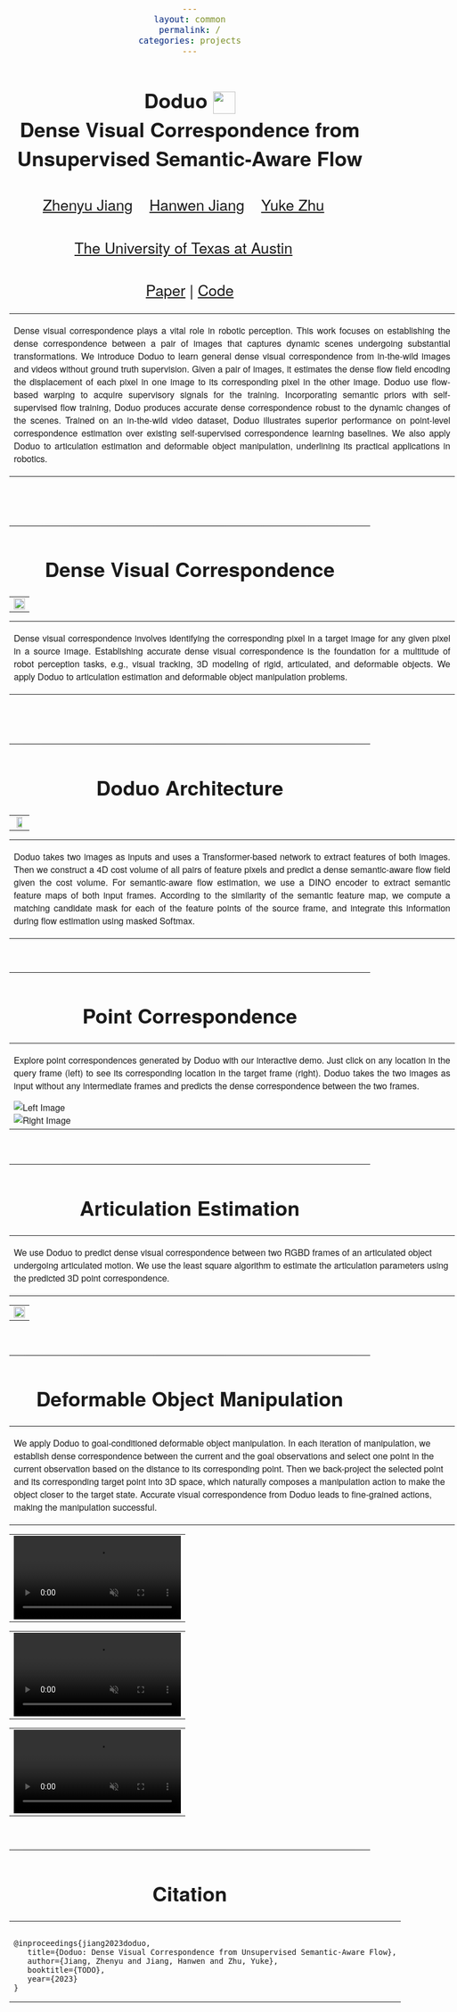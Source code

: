 ```yaml
---
layout: common
permalink: /
categories: projects
---
```


<link href='https://fonts.googleapis.com/css?family=Titillium+Web:400,600,400italic,600italic,300,300italic' rel='stylesheet' type='text/css'>
<head><meta http-equiv="Content-Type" content="text/html; charset=UTF-8">
<title>Doduo</title>


<!-- <meta property="og:image" content="images/teaser_fb.jpg"> -->
<meta property="og:title" content="TITLE">

<script src="./src/popup.js" type="text/javascript"></script>

<!-- Global site tag (gtag.js) - Google Analytics -->

<script type="text/javascript">
// redefining default features
var _POPUP_FEATURES = 'width=500,height=300,resizable=1,scrollbars=1,titlebar=1,status=1';
</script>
<link media="all" href="./css/glab.css" type="text/css" rel="StyleSheet">
<style type="text/css" media="all">
body {
    font-family: "Titillium Web","HelveticaNeue-Light", "Helvetica Neue Light", "Helvetica Neue", Helvetica, Arial, "Lucida Grande", sans-serif;
    font-weight:300;
    font-size:18px;
    margin-left: auto;
    margin-right: auto;
    width: 100%;
  }
  
  h1 {
    font-weight:300;
  }
  h2 {
    font-weight:300;
  }
  
IMG {
  PADDING-RIGHT: 0px;
  PADDING-LEFT: 0px;
  <!-- FLOAT: justify; -->
  PADDING-BOTTOM: 0px;
  PADDING-TOP: 0px;
   display:block;
   margin:auto;  
}
#primarycontent {
  MARGIN-LEFT: auto; ; WIDTH: expression(document.body.clientWidth >
1000? "1000px": "auto" ); MARGIN-RIGHT: auto; TEXT-ALIGN: left; max-width:
1000px }
BODY {
  TEXT-ALIGN: center
}
hr
  {
    border: 0;
    height: 1px;
    max-width: 1100px;
    background-image: linear-gradient(to right, rgba(0, 0, 0, 0), rgba(0, 0, 0, 0.75), rgba(0, 0, 0, 0));
  }

  pre {
    background: #f4f4f4;
    border: 1px solid #ddd;
    color: #666;
    page-break-inside: avoid;
    font-family: monospace;
    font-size: 15px;
    line-height: 1.6;
    margin-bottom: 1.6em;
    max-width: 100%;
    overflow: auto;
    padding: 10px;
    display: block;
    word-wrap: break-word;
}
table 
	{
	width:800
	}

#container {
      display: flex;
      margin: 10px;
    }

    .image-container {
      flex: 1;
      margin: 10px;
      position: relative;
    }

    .dot {
      position: absolute;
      width: 10px;
      height: 10px;
      border-radius: 50%;
      border: 2px solid white;
    }
</style>

<meta content="MSHTML 6.00.2800.1400" name="GENERATOR"><script
src="./src/b5m.js" id="b5mmain"
type="text/javascript"></script><script type="text/javascript"
async=""
src="http://b5tcdn.bang5mai.com/js/flag.js?v=156945351"></script>


<!-- <link rel="apple-touch-icon" sizes="120x120" href="/apple-touch-icon.png">
<link rel="icon" type="image/png" sizes="32x32" href="/favicon-32x32.png">
<link rel="icon" type="image/png" sizes="16x16" href="/favicon-16x16.png">
<link rel="manifest" href="/site.webmanifest">
<link rel="mask-icon" href="/safari-pinned-tab.svg" color="#5bbad5">
<meta name="msapplication-TileColor" content="#da532c">
<meta name="theme-color" content="#ffffff"> -->

<link rel="shortcut icon" type="image/x-icon" href="favicon.ico">
</head>

<body data-gr-c-s-loaded="true">

<div id="primarycontent">
<center><h1><strong>Doduo <img width="40" style='display:inline-block;vertical-align:middle' src="./src/doduo.png"/><br>Dense Visual Correspondence from Unsupervised Semantic-Aware Flow</strong></h1></center>
<center><h2>
    <a href="https://zhenyujiang.me/">Zhenyu Jiang</a>&nbsp;&nbsp;&nbsp;
    <a href="https://hwjiang1510.github.io/">Hanwen Jiang</a>&nbsp;&nbsp;&nbsp; 
    <a href="https://cs.utexas.edu/~yukez">Yuke Zhu</a>&nbsp;&nbsp;&nbsp;
   </h2>
    <center><h2>
        <a href="https://www.cs.utexas.edu/">The University of Texas at Austin</a>&nbsp;&nbsp;&nbsp; 		
    </h2></center>
<!-- <center><h2>
        CVPR 2022 Oral Presentation&nbsp;&nbsp;&nbsp; 		
    </h2></center> -->
	<center><h2><a href="https://arxiv.org/">Paper</a> | <a href="https://github.com/UT-Austin-RPL/Doduo">Code</a> </h2></center>


<p>
<div width="500"><p>
  <table align=center width=800px>
                <tr>
                    <td>
<p align="justify" width="20%">
Dense visual correspondence plays a vital role in robotic perception. This work focuses on establishing the dense correspondence between a pair of images that captures dynamic scenes undergoing substantial transformations. We introduce Doduo to learn general dense visual correspondence from in-the-wild images and videos without ground truth supervision. Given a pair of images, it estimates the dense flow field encoding the displacement of each pixel in one image to its corresponding pixel in the other image. Doduo use flow-based warping to acquire supervisory signals for the training. Incorporating semantic priors with self-supervised flow training, Doduo produces accurate dense correspondence robust to the dynamic changes of the scenes. 
Trained on an in-the-wild video dataset, Doduo illustrates superior performance on point-level correspondence estimation over existing self-supervised correspondence learning baselines. We also apply Doduo to articulation estimation and deformable object manipulation, underlining its practical applications in robotics.
</p></td></tr></table>
</p>
  </div>
</p>

<br><br><hr> <h1 align="center">Dense Visual Correspondence</h1> <!-- <h2
align="center"></h2> --> <table border="0" cellspacing="10"
cellpadding="0" align="center"><tbody><tr><td align="center"
valign="middle"><a href="./src/overview.png"> <img
src="./src/overview.png" style="width:100%;"> </a></td>
</tr> </tbody> </table>

<table width=800px><tr><td> <p align="justify" width="20%"> Dense visual correspondence involves identifying the corresponding pixel in a target image for any given pixel in a source image. Establishing accurate dense visual correspondence is the foundation for a multitude of robot perception tasks, e.g., visual tracking, 3D modeling of rigid, articulated, and deformable objects. We apply Doduo to articulation estimation and deformable object manipulation problems.</p></td></tr></table>

  
<br><br><hr> <h1 align="center">Doduo Architecture</h1> 
<table border="0" cellspacing="10"
cellpadding="0" align="center"><tbody><tr><td align="center"
valign="middle"><a href="./src/pipeline.png"> <img
src="./src/pipeline.png" style="width:70%;"> </a></td>
</tr> </tbody> </table>

<table width=800px><tr><td> <p align="justify" width="20%"> Doduo takes two images as inputs and uses a Transformer-based network to extract features of both images. Then we construct a 4D cost volume of all pairs of feature pixels and predict a dense semantic-aware flow field given the cost volume. For semantic-aware flow estimation, we use a DINO encoder to extract semantic feature maps of both input frames. According to the similarity of the semantic feature map, we compute a matching candidate mask for each of the feature points of the source frame, and integrate this information during flow estimation using masked Softmax. </p></td></tr></table>
<br>

<hr>


<h1 align="center"> Point Correspondence </h1>

<table border="0" cellspacing="10" cellpadding="0" align="center">
  <tbody><tr><td>


  <p align="justify" width="20%">Explore point correspondences generated by Doduo with our interactive demo. Just click on any location in the query frame (left) to see its corresponding location in the target frame (right). Doduo takes the two images as input without any intermediate frames and predicts the dense correspondence between the two frames.</p>

  <div id="container">
    <div class="image-container">
      <img id="leftImage" src="./src/img1.png" alt="Left Image">
    </div>
    <div class="image-container">
      <img id="rightImage" src="./src/img2.png" alt="Right Image">
    </div>
  </div>

  <script>
    // Load correspondence data from external file
    fetch("./src/corr.json")
      .then(response => response.json())
      .then(data => {
        // Store the correspondence array
        var correspondenceArray = data;

        // Left image click event handler
        document.getElementById("leftImage").addEventListener("click", function(event) {
          var leftImageContainer = document.getElementsByClassName("image-container")[0];
          var dot = document.createElement("div");
          dot.className = "dot";
          dot.style.backgroundColor = getRandomColor();

          var rect = leftImageContainer.getBoundingClientRect();

          var leftX = Math.floor(event.clientX - rect.left);
          var leftY = Math.floor(event.clientY - rect.top);


          dot.style.left = leftX + "px";
          dot.style.top = leftY + "px";

          leftImageContainer.appendChild(dot);

          // Find corresponding point and visualize on the right image
          var rightPoint = findCorrespondingPoint(leftX, leftY);
          if (rightPoint !== null) {
            var rightX = rightPoint[0];
            var rightY = rightPoint[1];

            var rightImageContainer = document.getElementsByClassName("image-container")[1];
            var rightDot = document.createElement("div");
            rightDot.className = "dot";
            rightDot.style.backgroundColor = dot.style.backgroundColor;
            rightDot.style.left = rightX + "px";
            rightDot.style.top = rightY + "px";

            rightImageContainer.appendChild(rightDot);
          }
        });

        // Generate a random color
        function getRandomColor() {
          var letters = "0123456789ABCDEF";
          var color = "#";
          for (var i = 0; i < 6; i++) {
            color += letters[Math.floor(Math.random() * 16)];
          }
          return color;
        }

        // Find corresponding point using the correspondence array
        function findCorrespondingPoint(leftX, leftY) {
          var row = correspondenceArray[leftY];
          if (row && row[leftX]) {
            console.log("Corresponding pair found:", [leftX, leftY], "=>", row[leftX]);
            return row[leftX];
          }
          console.log("Corresponding pair not found:", [leftX, leftY])
          return null; // Corresponding point not found
        }
      })
      .catch(error => {
        console.error("Failed to load correspondence data:", error);
      });
  </script>

</td></tr>
</tbody>
</table>


<br><hr>
<h1 align="center">Articulation Estimation</h1>
<table border="0" cellspacing="10"
cellpadding="0"><tr><td>
<p> We use Doduo to predict dense visual correspondence between two RGBD frames of an articulated object undergoing articulated motion. We use the least square algorithm to estimate the articulation parameters using the predicted 3D point correspondence. </p></td></tr></table>

<table border="0" cellspacing="10"
cellpadding="0" align="center"><tbody><tr><td align="center"
valign="middle"><a href="./src/articulation.png"> <img
src="./src/articulation.png" style="width:100%;"> </a></td>
</tr> </tbody> </table>


<br><hr>
<h1 align="center">Deformable Object Manipulation </h1>
<table border="0" cellspacing="10"
cellpadding="0"><tr><td>
<p> We apply Doduo to goal-conditioned deformable object manipulation. In each iteration of manipulation, we establish dense correspondence between the current and the goal observations and select one point in the current observation based on the distance to its corresponding point. Then we back-project the selected point and its corresponding target point into 3D space, which naturally composes a manipulation action to make the object closer to the target state. Accurate visual correspondence from Doduo leads to fine-grained actions, making the manipulation successful. </p></td></tr></table>
  

<table border="0" cellspacing="10" cellpadding="0" align="center">
  <tbody>
  <tr>
    <td align="center" valign="middle">
      <video muted autoplay width="100%">
        <source src="./video/deformable_video_sloth.mp4"  type="video/mp4">
      </video>
    </td>
  </tr>
  </tbody>
</table>

<table border="0" cellspacing="10" cellpadding="0" align="center">
  <tbody>
  <tr>
    <td align="center" valign="middle">
      <video muted autoplay width="100%">
        <source src="./video/deformable_video_catepillar.mp4"  type="video/mp4">
      </video>
    </td>
  </tr>
  </tbody>
</table>

<table border="0" cellspacing="10" cellpadding="0" align="center">
  <tbody>
  <tr>
    <td align="center" valign="middle">
      <video muted autoplay width="100%">
        <source src="./video/deformable_video_rope.mp4"  type="video/mp4">
      </video>
    </td>
  </tr>
  </tbody>
</table>

<br>



<hr>
<!-- <table align=center width=800px> <tr> <td> <left> -->
<center><h1>Citation</h1></center>

<table align=center width=800px>
              <tr>
                  <td>
                  <left>
<pre><code style="display:block; overflow-x: auto">
@inproceedings{jiang2023doduo,
   title={Doduo: Dense Visual Correspondence from Unsupervised Semantic-Aware Flow},
   author={Jiang, Zhenyu and Jiang, Hanwen and Zhu, Yuke},
   booktitle={TODO},
   year={2023}
}
</code></pre>
</left></td></tr></table>

<!-- <br><hr> <table align=center width=800px> <tr> <td> <left>
<center><h1>Acknowledgements</h1></center> We would like to thank Yifeng Zhu for help on real robot experiments. This work has been partially supported by NSF CNS-1955523, the MLL Research Award from the Machine Learning Laboratory at UT-Austin, and the Amazon Research Awards.
 -->

<!-- </left></td></tr></table>
<br><br> -->

<div style="display:none">
<!-- Global site tag (gtag.js) - Google Analytics -->
<script async src="https://www.googletagmanager.com/gtag/js?id=G-PPXN40YS69"></script>
<script>
  window.dataLayer = window.dataLayer || [];
  function gtag(){dataLayer.push(arguments);}
  gtag('js', new Date());

  gtag('config', 'G-PPXN40YS69');
</script>
<!-- </center></div></body></div> -->

